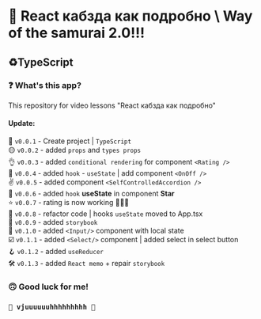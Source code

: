 # 🤖 React кабзда как подробно \ Way of the samurai 2.0!!! #
## ♻️TypeScript ##
### ❓ What's this app? ###
This repository for video lessons "React кабзда как подробно"

#### Update: ####
🔘 `v0.0.1` - Create project | `TypeScript`  
🟡 `v0.0.2` - added `props` and `types props`  
👌 `v0.0.3`  - added `conditional rendering` for component `<Rating />`  
📝 `v0.0.4` - added `hook` - `useState` | add component `<OnOff />`  
✌️ `v0.0.5` - added component `<SelfControlledAccordion />`  
🧨 `v0.0.6` - added `hook` **useState** in component **Star**  
⭐ `v0.0.7` - rating is now working 🎉🎉🎉  
🧢 `v0.0.8` - refactor code | hooks `useState` moved to App.tsx  
📜 `v0.0.9` - added `storybook`  
🧵 `v0.1.0` - added `<Input/>` component with local state  
☑️ `v0.1.1` - added `<Select/>` component | added select in select button    
🪝️ `v0.1.2` - added `useReducer`   
🛠️️ `v0.1.3` - added `React memo` + repair `storybook`  


### 🙃 Good luck for me! ###
### `🚀 vjuuuuuuhhhhhhhhh 🚀` ###
